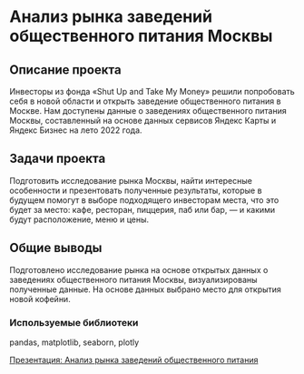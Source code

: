 # Анализ рынка заведений общественного питания Москвы

## Описание проекта
Инвесторы из фонда «Shut Up and Take My Money» решили попробовать себя в новой области и открыть заведение общественного питания в Москве.
Нам доступены данные о заведениях общественного питания Москвы, составленный на основе данных сервисов Яндекс Карты и Яндекс Бизнес на лето 2022 года. 

## Задачи проекта
Подготовить исследование рынка Москвы, найти интересные особенности и презентовать полученные результаты, которые в будущем помогут в выборе подходящего инвесторам места,
что это будет за место: кафе, ресторан, пиццерия, паб или бар, — и какими будут расположение, меню и цены.

## Общие выводы
Подготовлено исследование рынка на основе открытых данных о заведениях общественного питания Москвы, 
визуализированы полученные данные. На основе данных выбрано место для открытия новой кофейни.

### Используемые библиотеки
pandas, matplotlib, seaborn, plotly

[Презентация: Анализ рынка заведений общественного питания](https://disk.yandex.ru/i/Jjhj_thbTeH3EQ)
